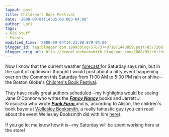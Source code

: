 ```yaml
---
layout: post
title: Children's Book Festival
date: '2008-09-04T14:05:00.003-04:00'
author: Lori
tags:
- Kid Stuff
- Events
modified_time: '2008-09-04T14:23:08.879-04:00'
blogger_id: tag:blogger.com,1999:blog-5767374071871443859.post-8577208735697798205
blogger_orig_url: http://brooklinebooksmith.blogspot.com/2008/09/childrens-book-festival.html
---
```


Now I know that the current weather <a href="http://weather.boston.com/">forecast </a>for Saturday says rain, but in the spirit of optimism I thought I would post about a nifty event happening over on the Common this Saturday from 11:00 AM to 5:00 PM rain or shine--the Boston Globe's <a href="http://www.bostonglobe.com/promotions/childrenbookfest/">Children's Book Festival</a>.<br /><br />They have really great authors scheduled--my highlights would be seeing Jane O'Connor who writes the <a href="http://brookline.booksense.com/NASApp/store/Product?s=showproduct&amp;isbn=9780060542092"><strong><em>Fancy Nancy</em></strong> </a>books and Jarrett J. Krosoczka who wrote <a href="http://brookline.booksense.com/NASApp/store/Product?s=showproduct&amp;isbn=9780375824296"><strong><em>Punk Farm</em></strong> </a>and is, according to Alison, the children's book buyer at <a href="http://www.wellesleybooksmith.com/">Wellesley Booksmith</a>, a really fantastic guy (you can read about the event Wellesley Booksmith did with him <a href="http://www.publishersweekly.com/blog/660000266/post/1750016375.html">here</a>).<br /><br />If you go let me know how it is--my Saturday will be spent working here at the store!